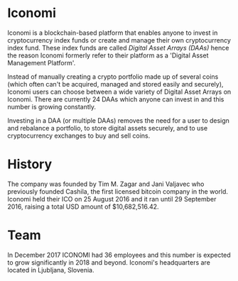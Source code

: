# Iconomi
Iconomi is a blockchain-based platform that enables anyone to invest in cryptocurrency index funds or create and manage their own cryptocurrency index fund. These index funds are called *Digital Asset Arrays (DAAs)* hence the reason Iconomi formerly refer to their platform as a 'Digital Asset Management Platform'.

Instead of manually creating a crypto portfolio made up of several coins (which often can't be acquired, managed and stored easily and securely), Iconomi users can choose between a wide variety of Digital Asset Arrays on Iconomi. There are currently 24 DAAs which anyone can invest in and this number is growing constantly.

Investing in a DAA (or multiple DAAs) removes the need for a user to design and rebalance a portfolio, to store digital assets securely, and to use cryptocurrency exchanges to buy and sell coins. 

# History
The company was founded by Tim M. Zagar and Jani Valjavec who previously founded Cashila, the first licensed bitcoin company in the world. Iconomi held their ICO on 25 August 2016 and it ran until 29 September 2016, raising a total USD amount of $10,682,516.42. 

# Team
In December 2017 ICONOMI had 36 employees and this number is expected to grow significantly in 2018 and beyond. Iconomi's headquarters are located in Ljubljana, Slovenia.
